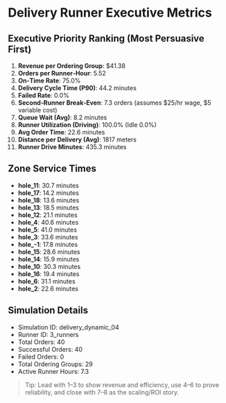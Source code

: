 # Delivery Runner Executive Metrics

## Executive Priority Ranking (Most Persuasive First)
1. **Revenue per Ordering Group**: $41.38
2. **Orders per Runner‑Hour**: 5.52
3. **On‑Time Rate**: 75.0%
4. **Delivery Cycle Time (P90)**: 44.2 minutes
5. **Failed Rate**: 0.0%
6. **Second‑Runner Break‑Even**: 7.3 orders (assumes $25/hr wage, $5 variable cost)
7. **Queue Wait (Avg)**: 8.2 minutes
8. **Runner Utilization (Driving)**: 100.0% (Idle 0.0%)
9. **Avg Order Time**: 22.6 minutes
10. **Distance per Delivery (Avg)**: 1817 meters
11. **Runner Drive Minutes**: 435.3 minutes

## Zone Service Times
- **hole_11**: 30.7 minutes
- **hole_17**: 14.2 minutes
- **hole_18**: 13.6 minutes
- **hole_13**: 18.5 minutes
- **hole_12**: 21.1 minutes
- **hole_4**: 40.6 minutes
- **hole_5**: 41.0 minutes
- **hole_3**: 33.6 minutes
- **hole_-1**: 17.8 minutes
- **hole_15**: 28.6 minutes
- **hole_14**: 15.9 minutes
- **hole_10**: 30.3 minutes
- **hole_16**: 19.4 minutes
- **hole_6**: 31.1 minutes
- **hole_2**: 22.6 minutes


## Simulation Details
- Simulation ID: delivery_dynamic_04
- Runner ID: 3_runners
- Total Orders: 40
- Successful Orders: 40
- Failed Orders: 0
- Total Ordering Groups: 29
- Active Runner Hours: 7.3

> Tip: Lead with 1–3 to show revenue and efficiency, use 4–6 to prove reliability, and close with 7–8 as the scaling/ROI story.
